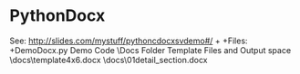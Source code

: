 # PythonDocx
 
 See: http://slides.com/mystuff/pythoncdocxsvdemo#/
+
+Files:
+DemoDocx.py               Demo Code
\Docs Folder               Template Files and Output space
\docs\template4x6.docx
\docs\01detail_section.docx
